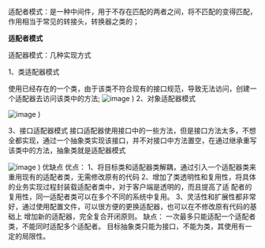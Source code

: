 适配者模式：是一种中间件，用于不存在匹配的两者之间，将不匹配的变得匹配，作用相当于常见的转接头，转换器之类的；

**适配者模式**

适配器模式：几种实现方式

1、类适配器模式

使用已经存在的一个类，由于该类不符合现有的接口规范，导致无法访问，创建一个适配器去访问该类中的方法;
![image](https://github.com/technical-exchange/design-mode/blob/dev/src/main/resources/static/images/adapterclass.png)
)
2、对象适配器模式

![image](https://github.com/technical-exchange/design-mode/blob/dev/src/main/resources/static/images/adapterobject.png)
)

3、接口适配器模式
接口适配器使用接口中的一些方法，但是接口方法太多，不想全都实现，通过一个抽象类实现该接口，并不对接口中方法置空，在通过继承重写该类中的方法，抽象类就是适配器模式

![image](https://github.com/technical-exchange/design-mode/blob/dev/src/main/resources/static/images/adapterInterface.png)
)
优缺点
优点：
1、将目标类和适配器类解耦，通过引入一个适配器类来重用现有的适配者类，无需修改原有的代码
2、增加了类透明性和复用性，将具体的业务实现过程封装载适配者类中，对于客户端是透明的，而且提高了适    配者的复用性，同一适配者类可以在多个不同的系统中复用。
3、灵活性和扩展性都非常好，通过使用配置文件，可以很方便的更换适配器，也可以在不修改原有代码的基础上 增加新的适配器，完全复合开闭原则。
 缺点：
 一次最多只能适配一个适配者类，不能同时适配多个适配者。
 目标抽象类只能为接口，不能为类，其使用有一定的局限性。
